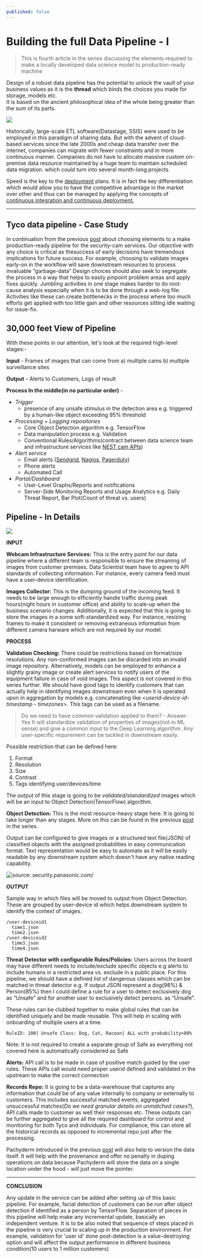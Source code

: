 ```yaml
---
published: false
---
```

# Building the full Data Pipeline - I 
> This is fourth article in the series discussing the elements required to make a locally developed data science model to production-ready machine

Design of a robust data pipeline has the potential to unlock the vault of your business values as it is the **thread** which binds the choices you made for storage, models etc.  
It is based on the ancient philosophical idea of the whole being greater than the sum of its parts.

![](https://d2mxuefqeaa7sj.cloudfront.net/s_B2DC7116346CC15C461037A70D872546A7E2A15FEE170EE5EC24BD38C20C2064_1511223237679_design-gestalt.gif)

Historically, large-scale ETL software(Datastage, SSIS) were used to be employed in this paradigm of sharing data. But with the advent of cloud-based services since the late 2000s and cheap data transfer over the internet, companies can migrate with fewer constraints and in more continuous manner. Companies do not have to allocate massive custom on-premise data resource maintained by a huge team to maintain scheduled data migration. which could turn into several month-long projects.
 
Speed is the key to the [deployment](http://houseofbots.com/news-detail/1531-4-the-biggeest-risk-with-ai-is-not-moving-fast-enough-to-deploy-it-microsoft) plans. It is in fact the key differentiation which would allow you to have the competitive advantage in the market over other and thus can be managed by applying the concepts of [continuous integration and continuous deployment.](https://blog.assembla.com/assemblablog/tabid/12618/bid/92411/continuous-delivery-vs-continuous-deployment-vs-continuous-integration-wait-huh.aspx)

----------
## Tyco data pipeline - Case Study

In continuation from the previous [post](https://github.com/anuragsoni9/ProductionScale/blob/master/03-%20Models.md) about choosing elements to a make production-ready pipeline for the security-cam services.
 Our objective with any choice is critical as thesuccess of early decisions have tremendous implications for future success. For example, choosing to validate images early-on in the workflow will save downstream resources to process invaluable “garbage-data”
Design choices should also seek to segregate the process in a way that helps to easily pinpoint problem areas and apply fixes quickly. Jumbling activities in one stage makes harder to do root-cause analysis especially when it is to be done through a web-log file. Activities like these can create bottlenecks in the process where too much efforts get applied with too little gain  and other resources sitting idle waiting for issue-fix. 


## 30,000 feet View of Pipeline

With these points in our attention, let's look at the required high-level stages:-


  **Input** - Frames of images that can come from a) multiple cams b) multiple surveillance sites


  **Output** - Alerts to Customers, Logs of result
  
  **Process In the middle(in no particular order)** - 
  - *Trigger* 
    - presence of any unsafe stimulus in the detection area
      e.g. triggered by a human-like object exceeding 95% threshold 
  - *Processing + Logging repositories*
    - Core Object Detection algorithm
      e.g. TensorFlow
    - Data manipulation process
      e.g.  Validation
    - Conventional Rules/Algorithms(contract between data science team and infrastructure services like [NEST cam APIs](https://developers.nest.com/))
  - *Alert service* 
    - Email alerts ([Sendgrid](https://sendgrid.com/), [Nagios](https://www.nagios.org/), [Pagerduty](https://www.pagerduty.com/))
    - Phone alerts
    - Automated Call
  - *Portal/Dashboard*
    - User-Level Graphs/Reports and notifications
    - Server-Side Monitoring Reports and Usage Analytics
      e.g. Daily Threat Report, Bar Plot(Count of threat vs. users)


## Pipeline - In Details


![](https://d2mxuefqeaa7sj.cloudfront.net/s_B2DC7116346CC15C461037A70D872546A7E2A15FEE170EE5EC24BD38C20C2064_1511233795366_Production+Data+Pipeline+-+Tyco.png)


**INPUT**

**Webcam Infrastructure Services:**
This is the entry point for our data pipeline where a different team is responsible to ensure the streaming of images from customer premises. Data Scientist team have to agree to API standards of collecting information. For instance, every camera feed must have a user-device identification. 

**Images Collector:**
This is the dumping ground of the incoming feed.  It needs to be large enough to efficiently handle traffic during peak hours(night hours in customer office) and ability to scale-up when the business scenario changes. Additionally, it is expected that this is going to store the images in a some soft-standardized way. For instance, resizing frames to make it consistent or removing extraneous information from different camera harware which are not required by our model.

**PROCESS**

**Validation Checking:** 
There could be restrictions based on format/size resolutions.  Any non-conformed images can be discarded into an invalid image repository. Alternatively, models can be employed to enhance a slightly grainy image or create alert services to notify users of the equipment failure in case of void images. This aspect is not covered in this series further.
We should have good tags to identify customers that can actually help in identifying images downstream even when it is operated upon in aggregation by models e.g. concatenating like <*userid-device-id- timestamp - timezones*>. This tags can be used as a filename. 

> Do we need to have common validation applied to them? - Answer: Yes
> It will standardize validation of properties of images(not in ML sense) and give a common input to the Deep Learning algorithm. Any user-specific requirement can be tackled in downstream easily.

Possible restriction that can be defined here:
  1. Format
  2. Resolution
  3. Size
  4. Contrast
  5. Tags identifying user/devices/time
   
The output of this stage is going to be *validated/standardized* images which will be an input to Object Detection(TensorFlow) algorithm. 

**Object Detection:** 
This is the most resource-heavy stage here. It is going to take longer than any stages. 
More on this can be found in the previous [post](https://github.com/anuragsoni9/ProductionScale/blob/master/03-%20Models.md) in the series.

Output can be configured to give images or a structured text file(JSON) of classified objects with the assigned probabilities in easy communication format. Text representation would be easy to automate as it will be easily readable by any downstream system which doesn't have any native reading capability.

![source: security.panasonic.com/](https://d2mxuefqeaa7sj.cloudfront.net/s_B2DC7116346CC15C461037A70D872546A7E2A15FEE170EE5EC24BD38C20C2064_1511213071246_534__aW50cnVkZXI..png)


**OUTPUT**

Sample way in which files will be moved to output from Object Detection. These are grouped by user-device id which helps downstream system to identify the context of images.

    /user-deviceid1
      time1.json
      time2.json
    /user-deviceid2
      time3.json
      time4.json

**Threat Detector with configurable Rules/Policies:**
Users across the board may have different needs to include/exclude specific objects e.g alerts to include humans in a restricted area vs. exclude in a public place. For this pipeline, we should have a defined list of dangerous classes which can be matched in threat detector 
e.g. If output JSON represent  a dog(98%) & Person(85%) then I  could define a rule for a user to detect exclusively dog as “Unsafe”  and for another user to exclusively detect persons. as “Unsafe”.

These rules can be clubbed together to make global rules that can be identified uniquely and be made reusable. This will help in scaling with onboarding of multiple users at a time. 

    RuleID: 100| Unsafe Class: Dog, Cat, Racoon| ALL with probability>80%

Note: It is not required to create a separate group of Safe as everything  not covered here is automatically considered as Safe 

**Alerts:**
API call is to be made in case of positive match guided by the user rules. These APIs call would need proper userid defined  and validated in the upstream to make the correct connection

**Records Repo:**
It is going to be a data-warehouse that captures any information that could be of any value internally to company or externally to customers. This includes successful matched events,  aggregated unsuccessful matches(*Do we need granular details on unmatched cases?*), API calls made to customer as well their responses  etc. 
These outputs can be further aggregated to give all the required dashboard for control and monitoring for both Tyco and individuals. For compliance, this can store all the historical records as opposed to incremental repo just after the processing. 

Pachyderm introduced in the previous  [post](https://github.com/anuragsoni9/ProductionScale/blob/master/02-%20Storage.md) will also help to version the data itself.  It will help with the provenance and offer no penalty in duping operations on data because Pachyderm will store the data on a single location under the hood - will just move the pointer.


----------
**CONCLUSION**

Any update in the service can be added after setting up of this basic pipeline. For example, facial detection of customers can be run after object detection if identified as a person by TensorFlow. Separation of pieces in this pipeline will help make any incremental update, basically an independent venture.
It is to be also noted that sequence of steps placed in the pipeline is very crucial to scaling up in the production environment. For example, validation for 'user id' done post-detection is a value-destroying option and will affect the output performance in different business condition(10 users to 1 million customers)



